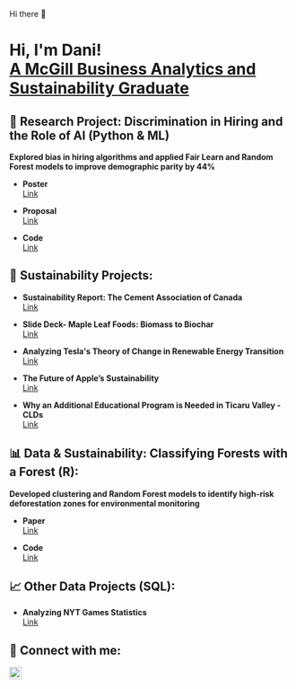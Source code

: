 Hi there 👋

<h1>Hi, I'm Dani!<br> 
  <a href="https://github.com/danigomez365">A McGill Business Analytics and Sustainability Graduate</a>
</h1>

<h2> 🔬 Research Project: Discrimination in Hiring and the Role of AI (Python & ML) </h2>
<b>Explored bias in hiring algorithms and applied Fair Learn and Random Forest models to improve demographic parity by 44%</b><br>

- <b>Poster</b><br><a href="https://drive.google.com/file/d/1t3ynLII1TcFi9VmpcQ87c1A8oW4Ph0j6/view?usp=drive_link">Link</a>
- <b>Proposal</b><br> <a href="https://drive.google.com/file/d/1ko40ogCnsZk7FeE2Bp41sR51Vlb0JZiZ/view?usp=sharing">Link</a>

- <b>Code</b><br><a href="https://github.com/danigomez365/Research-Project">Link</a>

<h2> 🌱 Sustainability Projects:</h2>

- <b>Sustainability Report: The Cement Association of Canada </b><br>
  <a href="https://drive.google.com/file/d/1gt7cYYppHs4cTo4IeOgoKbVjtedJ3zGE/view?usp=drive_link">Link</a>

- <b>Slide Deck- Maple Leaf Foods: Biomass to Biochar</b><br>
  <a href="https://drive.google.com/file/d/1Q8OfWgO377v04crqwNohvH_eip2PDjsd/view?usp=sharing">Link</a>

- <b>Analyzing Tesla's Theory of Change in Renewable Energy Transition</b><br>
  <a href="https://drive.google.com/file/d/1mUYXfyN-3t9UlPc70cAeT-CjtpFCKzm8/view?usp=drive_link">Link</a>

- <b>The Future of Apple’s Sustainability </b><br>
  <a href="https://drive.google.com/file/d/1nn4t20XmZec04GkW5uAnoPHdAHJmZU6U/view?usp=drive_link">Link</a>

- <b>Why an Additional Educational Program is Needed in Ticaru Valley - CLDs</b><br>
  <a href="https://drive.google.com/file/d/1hV4_lTvd-C-stopIpVUY3l6SQyYWnnLp/view?usp=drive_link">Link</a>

<h2> 📊 Data & Sustainability: Classifying Forests with a Forest (R):</h2>
<b>Developed clustering and Random Forest models to identify high-risk deforestation zones for environmental monitoring</b><br>


- <b>Paper</b><br>
  <a href="https://drive.google.com/file/d/1IDl9AczP9ra6SFgftcUzIv4TvPUUYAJk/view?usp=sharing">Link</a>

- <b>Code</b><br>
  <a href="https://github.com/danigomez365/Let-the-tree-decide-Classifying-forests-with-a-forest">Link</a>

<h2> 📈 Other Data Projects (SQL):</h2>

- <b>Analyzing NYT Games Statistics</b><br>
   <a href="https://github.com/danigomez365/WORDLE-Project">Link</a>

<h2> 🤳 Connect with me:</h2>


[<img align="left" alt="JoshMadakor | LinkedIn" width="22px" src="https://cdn.jsdelivr.net/npm/simple-icons@v3/icons/linkedin.svg" />][linkedin]

[linkedin]: https://www.linkedin.com/in/danielag0mez/


